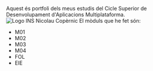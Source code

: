 Aquest és portfoli dels meus estudis del Cicle Superior de Desenvolupament d'Aplicacions Multiplataforma.
![Logo INS Nicolau Copèrnic](https://copernic.cat/images/logos/logo-header.png)
El mòduls que he fet són:

- M01
- M02
- M03
- M04
- FOL
- EIE
